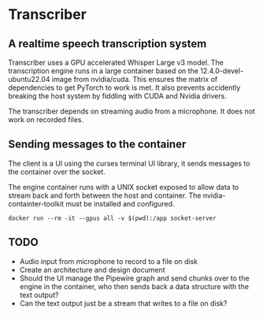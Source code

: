 # Transcriber

## A realtime speech transcription system

Transcriber uses a GPU accelerated Whisper Large v3 model. The transcription engine runs in a large container based on the 12.4.0-devel-ubuntu22.04 image from nvidia/cuda. This ensures the matrix of dependencies to get PyTorch to work is met. It also prevents accidently breaking the host system by fiddling with CUDA and Nvidia drivers.

The transcriber depends on streaming audio from a microphone. It does not work on recorded files.

## Sending messages to the container

The client is a UI using the curses terminal UI library, it sends messages to the container over the socket.

The engine container runs with a UNIX socket exposed to allow data to stream back and forth between the host and container. The nvidia-containter-toolkit must be installed and configured.

`docker run --rm -it --gpus all -v $(pwd):/app socket-server`

## TODO

* Audio input from microphone to record to a file on disk
* Create an architecture and design document
* Should the UI manage the Pipewire graph and send chunks over to the engine in the container, who then sends back a data structure with the text output?
* Can the text output just be a stream that writes to a file on disk?
